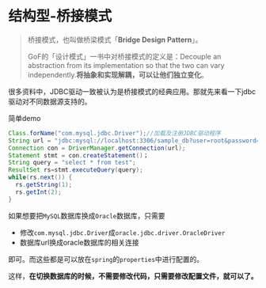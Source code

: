 # 结构型-桥接模式

> 桥接模式，也叫做桥梁模式「**Bridge Design Pattern**」。
>
> GoF的「设计模式」一书中对桥接模式的定义是：Decouple an abstraction from its implementation so that the two can vary independently.**将抽象和实现解耦，可以让他们独立变化**。

很多资料中，JDBC驱动一致被认为是桥接模式的经典应用。那就先来看一下jdbc驱动对不同数据源支持的。

简单demo

```java
Class.forName("com.mysql.jdbc.Driver");//加载及注册JDBC驱动程序
String url = "jdbc:mysql://localhost:3306/sample_db?user=root&password=your_password";
Connection con = DriverManager.getConnection(url);
Statement stmt = con.createStatement()；
String query = "select * from test";
ResultSet rs=stmt.executeQuery(query);
while(rs.next()) {
  rs.getString(1);
  rs.getInt(2);
}
```

如果想要把`MySQL`数据库换成`Oracle`数据库，只需要

- 修改`com.mysql.jdbc.Driver`成`oracle.jdbc.driver.OracleDriver`
- 数据库url换成oracle数据库的相关连接

即可。而这些都是可以放在`spring`的`properties`中进行配置的。

这样，**在切换数据库的时候，不需要修改代码，只需要修改配置文件，就可以了。**
